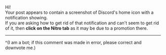 Hi!  
Your post appears to contain a screenshot of Discord's home icon with a notification showing.  
If you are asking how to get rid of that notification and can't seem to get rid of it, then **click on the Nitro tab** as it may be due to a promotion there.

- - -

^(I am a bot; if this comment was made in error, please correct and downvote me.)
